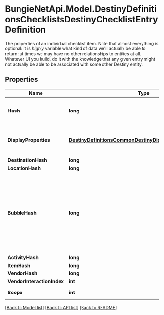 # BungieNetApi.Model.DestinyDefinitionsChecklistsDestinyChecklistEntryDefinition
The properties of an individual checklist item. Note that almost everything is optional: it is *highly* variable what kind of data we'll actually be able to return: at times we may have no other relationships to entities at all.  Whatever UI you build, do it with the knowledge that any given entry might not actually be able to be associated with some other Destiny entity.
## Properties

Name | Type | Description | Notes
------------ | ------------- | ------------- | -------------
**Hash** | **long** | The identifier for this Checklist entry. Guaranteed unique only within this Checklist Definition, and not globally/for all checklists. | [optional] 
**DisplayProperties** | [**DestinyDefinitionsCommonDestinyDisplayPropertiesDefinition**](DestinyDefinitionsCommonDestinyDisplayPropertiesDefinition.md) | Even if no other associations exist, we will give you *something* for display properties. In cases where we have no associated entities, it may be as simple as a numerical identifier. | [optional] 
**DestinationHash** | **long** |  | [optional] 
**LocationHash** | **long** |  | [optional] 
**BubbleHash** | **long** | Note that a Bubble&#39;s hash doesn&#39;t uniquely identify a \&quot;top level\&quot; entity in Destiny. Only the combination of location and bubble can uniquely identify a place in the world of Destiny: so if bubbleHash is populated, locationHash must too be populated for it to have any meaning.  You can use this property if it is populated to look up the DestinyLocationDefinition&#39;s associated .locationReleases[].activityBubbleName property. | [optional] 
**ActivityHash** | **long** |  | [optional] 
**ItemHash** | **long** |  | [optional] 
**VendorHash** | **long** |  | [optional] 
**VendorInteractionIndex** | **int** |  | [optional] 
**Scope** | **int** | The scope at which this specific entry can be computed. | [optional] 

[[Back to Model list]](../README.md#documentation-for-models) [[Back to API list]](../README.md#documentation-for-api-endpoints) [[Back to README]](../README.md)

